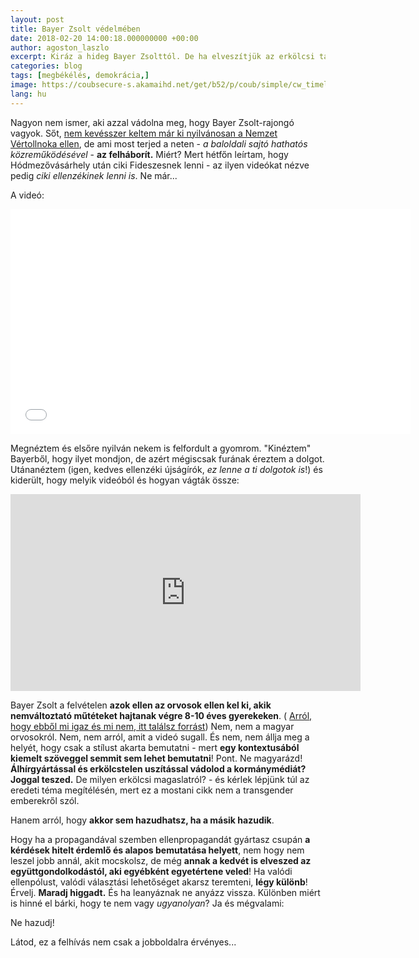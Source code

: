 ```yaml
---
layout: post
title: Bayer Zsolt védelmében
date: 2018-02-20 14:00:18.000000000 +00:00
author: agoston_laszlo
excerpt: Kiráz a hideg Bayer Zsolttól. De ha elveszítjük az erkölcsi tartásunkat a kampány hevében, milyen jogon kritizálunk? Kormányváltást vagy rendszerváltást akar az ellenzék? Mert a kormányváltás nagyon kevés lenne...
categories: blog
tags: [megbékélés, demokrácia,]
image: https://coubsecure-s.akamaihd.net/get/b52/p/coub/simple/cw_timeline_pic/95eef5915fe/a3688b0c5c2df15ca95d9/big_1485206175_image.jpg
lang: hu
---
```

Nagyon nem ismer, aki azzal vádolna meg, hogy Bayer Zsolt-rajongó vagyok. Sőt, [nem kevésszer keltem már ki nyilvánosan a Nemzet Vértollnoka ellen](http://agostonlaszlo.hu/blog/mindig-szerettem-volna-dijat-kapni-mar-tudom-hogy-nem-fogok/), de ami most terjed a neten - *a baloldali sajtó hathatós közreműködésével* - **az felháborít.** Miért? Mert hétfőn leírtam, hogy Hódmezővásárhely után ciki Fideszesnek lenni - az ilyen videókat nézve pedig *ciki ellenzékinek lenni is*. Ne már...

A videó:
<iframe width="640" height="360" src="//coub.com/embed/140u9h?muted=false&autostart=false&originalSize=false&startWithHD=false" allowfullscreen frameborder="0"  allow="autoplay"></iframe>

Megnéztem és elsőre nyilván nekem is felfordult a gyomrom. "Kinéztem" Bayerből, hogy ilyet mondjon, de azért mégiscsak furának éreztem a dolgot. Utánanéztem (igen, kedves ellenzéki újságírók, *ez lenne a ti dolgotok is*!) és kiderült, hogy melyik videóból és hogyan vágták össze:

<iframe width="560" height="315" src="https://www.youtube.com/embed/OzoU1qhXWAk" frameborder="0" allow="autoplay; encrypted-media" allowfullscreen></iframe>

Bayer Zsolt a felvételen **azok ellen az orvosok ellen kel ki, akik nemváltoztató műtéteket hajtanak végre 8-10 éves gyerekeken**. ( <a href="https://www.channel4.com/news/factcheck/factcheck-qa-how-many-children-are-going-to-gender-identity-clinics-in-the-uk" target="blank"> Arról, hogy ebből mi igaz és mi nem, itt találsz forrást</a>) Nem, nem a magyar orvosokról. Nem, nem arról, amit a videó sugall. És nem, nem állja meg a helyét, hogy csak a stílust akarta bemutatni - mert **egy kontextusából kiemelt szöveggel semmit sem lehet bemutatni**! Pont. Ne magyarázd! **Álhírgyártással és erkölcstelen uszítással vádolod a kormánymédiát? Joggal teszed.** De milyen erkölcsi magaslatról? - és kérlek lépjünk túl az eredeti téma megítélésén, mert ez a mostani cikk nem a transgender emberekről szól. 

Hanem arról, hogy **akkor sem hazudhatsz, ha a másik hazudik**. 

Hogy ha a propagandával szemben ellenpropagandát gyártasz csupán **a kérdések hitelt érdemlő és alapos bemutatása helyett**, nem hogy nem leszel jobb annál, akit mocskolsz, de még **annak a kedvét is elveszed az együttgondolkodástól, aki egyébként egyetértene veled**! Ha valódi ellenpólust, valódi választási lehetőséget akarsz teremteni, **légy különb**! Érvelj. **Maradj higgadt.** És ha leanyáznak ne anyázz vissza. Különben miért is hinné el bárki, hogy te nem vagy *ugyanolyan*? Ja és mégvalami:

Ne hazudj!

Látod,  ez a felhívás nem csak a jobboldalra érvényes...
